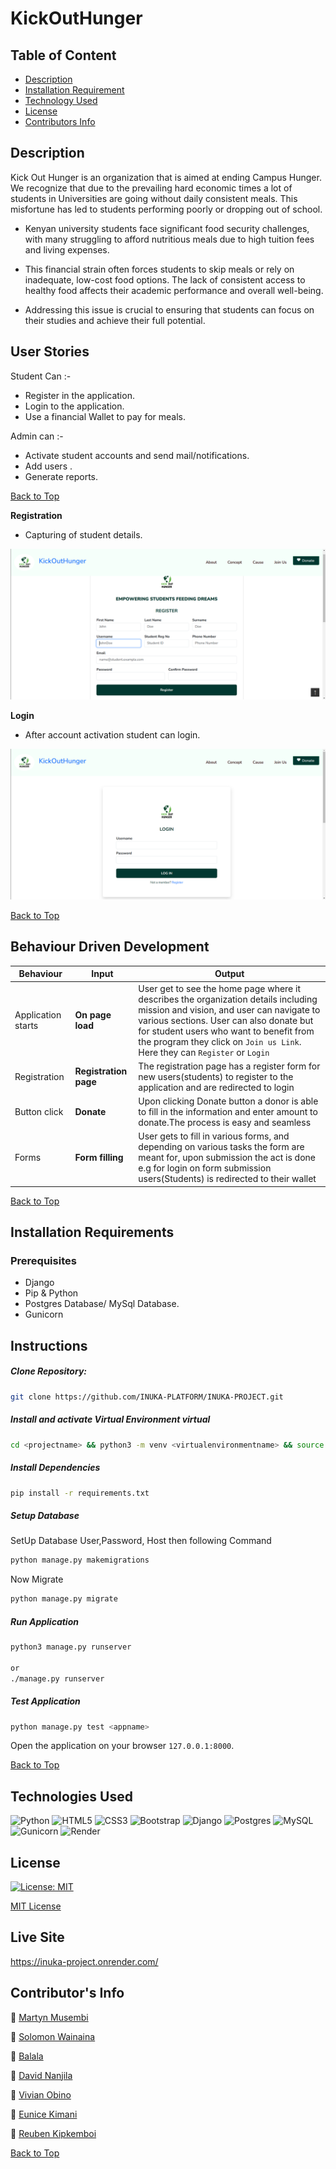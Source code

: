 # KickOutHunger

## Table of Content

+ [Description](#description)
+ [Installation Requirement](#installation-requirements)
+ [Technology Used](#technologies-used)
+ [License](#license)
+ [Contributors Info](#contributors-info)

## Description
Kick Out Hunger is an organization that is aimed at ending Campus Hunger. We recognize that due to the prevailing hard economic times a lot of students in Universities  are going without daily consistent meals. This misfortune has led to students performing poorly or dropping out of school. 

- Kenyan university students face significant food security challenges, with many struggling to afford nutritious meals due to high tuition fees and living expenses. 

- This financial strain often forces students to skip meals or rely on inadequate, low-cost food options. The lack of consistent access to healthy food affects their academic performance and overall well-being. 

- Addressing this issue is crucial to ensuring that students can focus on their studies and achieve their full potential.

## User Stories

Student Can :-

* Register in the application.
* Login to the application.
* Use a financial Wallet to pay for meals.


Admin can :-
* Activate student accounts and send mail/notifications.
* Add users .
* Generate reports.


[Back to Top](#kickouthunger)

**Registration**
- Capturing of student details.

![Registration](./authentication/static/images/register.png)


**Login**
- After account activation student can login.

![Registration](./authentication/static/images/login.png)

[Back to Top](#kickouthunger)

## Behaviour Driven Development
| Behaviour | Input | Output |
| ---------------- | --------------- | ------------------ |
| Application starts | **On page load** | User get to see the home page where it describes the organization details including mission and vision, and user can navigate to various sections. User can also donate but for student users who want to benefit from the program they click on `Join us Link`. Here they can `Register` or `Login` |
| Registration| **Registration page** | The registration page has a register form for new users(students)  to register to the application and are redirected to login |
| Button click | **Donate** | Upon clicking Donate button a donor is able to fill in the information and enter amount to donate.The process is easy and seamless|
| Forms | **Form filling** | User gets to fill in various forms, and depending on various tasks the form are meant for, upon submission the act is done e.g for login on form submission users(Students) is redirected to their wallet|

[Back to Top](#kickouthunger)

## Installation Requirements

### Prerequisites

- Django
- Pip & Python
- Postgres Database/ MySql Database.
- Gunicorn
## Instructions
   
##### Clone Repository:  
 ```bash 
git clone https://github.com/INUKA-PLATFORM/INUKA-PROJECT.git
```
##### Install and activate Virtual Environment virtual  
 ```bash 
cd <projectname> && python3 -m venv <virtualenvironmentname> && source <virtualenvironmentname>/bin/activate 
```  
##### Install Dependencies  
 ```bash 
 pip install -r requirements.txt 
```  
##### Setup Database  
  SetUp Database User,Password, Host then following Command  

 ```bash 
python manage.py makemigrations  
 ``` 
 Now Migrate

 ```bash 
 python manage.py migrate 
```
##### Run Application  
 ```bash 
 python3 manage.py runserver 

 or
 ./manage.py runserver
```
##### Test Application  
 ```bash 
 python manage.py test <appname>
```
Open the application on your browser `127.0.0.1:8000`.  

[Back to Top](#kickouthunger)

## Technologies Used

![Python](https://img.shields.io/badge/python-3670A0?style=for-the-badge&logo=python&logoColor=ffdd54)
![HTML5](https://img.shields.io/badge/html5-%23E34F26.svg?style=for-the-badge&logo=html5&logoColor=white)
![CSS3](https://img.shields.io/badge/css3-%231572B6.svg?style=for-the-badge&logo=css3&logoColor=white)
![Bootstrap](https://img.shields.io/badge/bootstrap-%23563D7C.svg?style=for-the-badge&logo=bootstrap&logoColor=white)
![Django](https://img.shields.io/badge/django-%23092E20.svg?style=for-the-badge&logo=django&logoColor=white)
![Postgres](https://img.shields.io/badge/postgres-%23316192.svg?style=for-the-badge&logo=postgresql&logoColor=white)
![MySQL](https://img.shields.io/badge/mysql-4479A1.svg?style=for-the-badge&logo=mysql&logoColor=white)
![Gunicorn](https://img.shields.io/badge/gunicorn-%298729.svg?style=for-the-badge&logo=gunicorn&logoColor=white)
![Render](https://img.shields.io/badge/Render-%46E3B7.svg?style=for-the-badge&logo=render&logoColor=white)


## License
[![License: MIT](https://img.shields.io/badge/License-MIT-yellow.svg)](https://opensource.org/licenses/MIT)

[MIT License](LICENSE)

## Live Site

https://inuka-project.onrender.com/

## Contributor's Info

  
 :email: [Martyn Musembi](mweumartin@gmail.com)  

 :email: [Solomon Wainaina](wainainasolomonfx@gmail.com)  

 :email: [Balala](balalasheikh@gmail.com)  

 :email: [David Nanjila](nanjiladavid2@gmail.com)  

 :email: [Vivian Obino](vivobino94@gmail.com) 

 :email: [Eunice Kimani](yuniskimani2015@gmail.com)

 :email: [Reuben Kipkemboi](rotichkipkemboireuben@gmail.com)  

[Back to Top](#kickouthunger)
